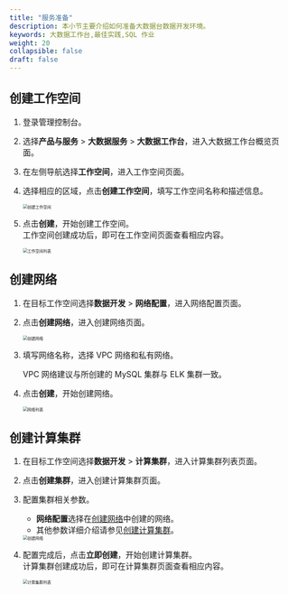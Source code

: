 ```yaml
---
title: "服务准备"
description: 本小节主要介绍如何准备大数据台数据开发环境。 
keywords: 大数据工作台,最佳实践,SQL 作业
weight: 20
collapsible: false
draft: false
---
```


## 创建工作空间

1. 登录管理控制台。
2. 选择**产品与服务** > **大数据服务** > **大数据工作台**，进入大数据工作台概览页面。
3. 在左侧导航选择**工作空间**，进入工作空间页面。
4. 选择相应的区域，点击**创建工作空间**，填写工作空间名称和描述信息。
   
   <img src="/bigdata/dataomnis/_images/create_workspace.png" alt="创建工作空间" style="zoom:50%;" />

5. 点击**创建**，开始创建工作空间。    
   工作空间创建成功后，即可在工作空间页面查看相应内容。

   <img src="/bigdata/dataomnis/_images/workspace_list.png" alt="工作空间列表" style="zoom:50%;" />

## 创建网络

1. 在目标工作空间选择**数据开发** > **网络配置**，进入网络配置页面。
2. 点击**创建网络**，进入创建网络页面。
   
   <img src="/bigdata/dataomnis/_images/create_net.png" alt="创建网络" style="zoom:50%;" />

3. 填写网络名称，选择 VPC 网络和私有网络。

   VPC 网络建议与所创建的 MySQL 集群与 ELK 集群一致。

4. 点击**创建**，开始创建网络。

   <img src="/bigdata/dataomnis/_images/net_list.png" alt="网络列表" style="zoom:50%;" />

## 创建计算集群

1. 在目标工作空间选择**数据开发** > **计算集群**，进入计算集群列表页面。
2. 点击**创建集群**，进入创建计算集群页面。
3. 配置集群相关参数。

   - **网络配置**选择在[创建网络](#创建网络)中创建的网络。
   - 其他参数详细介绍请参见[创建计算集群](../../../manual/data_development/flink_cluster/create_cluster/)。

   <img src="/bigdata/dataomnis/_images/bp_create_flink_cluster.png" alt="创建网络" style="zoom:50%;" />

4. 配置完成后，点击**立即创建**，开始创建计算集群。    
   计算集群创建成功后，即可在计算集群页面查看相应内容。

   <img src="/bigdata/dataomnis/_images/flink_cluster_list.png" alt="计算集群列表" style="zoom:50%;" />
